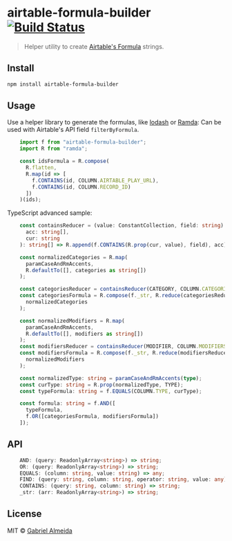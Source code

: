 # airtable-formula-builder [![Build Status](https://travis-ci.org/gabrielalmeida/airtable-formula-builder.svg?branch=master)](https://travis-ci.org/gabrielalmeida/airtable-formula-builder)

> Helper utility to create [Airtable's Formula](https://support.airtable.com/hc/en-us/articles/203255215-Formula-field-reference) strings.

## Install 

```bash
npm install airtable-formula-builder
```

## Usage 

Use a helper library to generate the formulas, like [lodash](http://lodash.com) or [Ramda](http://ramdajs.com/):
Can be used with Airtable's API field `filterByFormula`.

```js
    import f from "airtable-formula-builder";
    import R from "ramda";

    const idsFormula = R.compose(
      R.flatten,
      R.map(id => [
        f.CONTAINS(id, COLUMN.AIRTABLE_PLAY_URL),
        f.CONTAINS(id, COLUMN.RECORD_ID)
      ])
    )(ids);
```


TypeScript advanced sample:
```ts
    const containsReducer = (value: ConstantCollection, field: string) => (
      acc: string[],
      cur: string
    ): string[] => R.append(f.CONTAINS(R.prop(cur, value), field), acc);

    const normalizedCategories = R.map(
      paramCaseAndRmAccents,
      R.defaultTo([], categories as string[])
    );

    const categoriesReducer = containsReducer(CATEGORY, COLUMN.CATEGORIES);
    const categoriesFormula = R.compose(f._str, R.reduce(categoriesReducer, []))(
      normalizedCategories
    );

    const normalizedModifiers = R.map(
      paramCaseAndRmAccents,
      R.defaultTo([], modifiers as string[])
    );
    const modifiersReducer = containsReducer(MODIFIER, COLUMN.MODIFIERS);
    const modifiersFormula = R.compose(f._str, R.reduce(modifiersReducer, []))(
      normalizedModifiers
    );

    const normalizedType: string = paramCaseAndRmAccents(type);
    const curType: string = R.prop(normalizedType, TYPE);
    const typeFormula: string = f.EQUALS(COLUMN.TYPE, curType);

    const formula: string = f.AND([
      typeFormula,
      f.OR([categoriesFormula, modifiersFormula])
    ]);
```

## API

```ts
    AND: (query: ReadonlyArray<string>) => string;
    OR: (query: ReadonlyArray<string>) => string;
    EQUALS: (column: string, value: string) => any;
    FIND: (query: string, column: string, operator: string, value: any) => string;
    CONTAINS: (query: string, column: string) => string;
    _str: (arr: ReadonlyArray<string>) => string;
```

## License

MIT © [Gabriel Almeida](https://gabrielalmeida.me)
